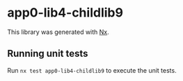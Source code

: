 # app0-lib4-childlib9

This library was generated with [Nx](https://nx.dev).

## Running unit tests

Run `nx test app0-lib4-childlib9` to execute the unit tests.
